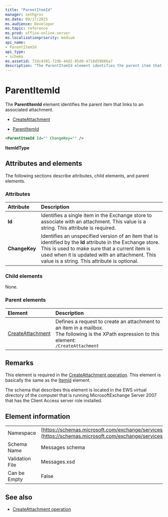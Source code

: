 ```yaml
---
title: "ParentItemId"
manager: sethgros
ms.date: 09/17/2015
ms.audience: Developer
ms.topic: reference
ms.prod: office-online-server
ms.localizationpriority: medium
api_name:
- ParentItemId
api_type:
- schema
ms.assetid: 72dc4391-72db-44d2-85d9-4718d59886a7
description: "The ParentItemId element identifies the parent item that links to an associated attachment."
---
```


# ParentItemId

The **ParentItemId** element identifies the parent item that links to an associated attachment. 
  
- [CreateAttachment](createattachment.md)
  
- [ParentItemId](parentitemid.md)
  
```xml
<ParentItemId Id="" ChangeKey="" />
```

**ItemIdType**

## Attributes and elements

The following sections describe attributes, child elements, and parent elements.
  
### Attributes

|**Attribute**|**Description**|
|:-----|:-----|
|**Id** <br/> |Identifies a single item in the Exchange store to associate with an attachment. This value is a string. This attribute is required.  <br/> |
|**ChangeKey** <br/> |Identifies an unspecified version of an item that is identified by the **Id** attribute in the Exchange store. This is used to make sure that a current item is used when it is updated with an attachment. This value is a string. This attribute is optional.  <br/> |
   
### Child elements

None.
  
### Parent elements

|**Element**|**Description**|
|:-----|:-----|
|[CreateAttachment](createattachment.md) <br/> |Defines a request to create an attachment to an item in a mailbox.  <br/> The following is the XPath expression to this element:  <br/>  `/CreateAttachment` <br/> |
   
## Remarks

This element is required in the [CreateAttachment operation](createattachment-operation.md). This element is basically the same as the [ItemId](itemid.md) element. 
  
The schema that describes this element is located in the EWS virtual directory of the computer that is running MicrosoftExchange Server 2007 that has the Client Access server role installed.
  
## Element information

|||
|:-----|:-----|
|Namespace  <br/> |[https://schemas.microsoft.com/exchange/services/2006/messages](https://schemas.microsoft.com/exchange/services/2006/messages) <br/> |
|Schema Name  <br/> |Messages schema  <br/> |
|Validation File  <br/> |Messages.xsd  <br/> |
|Can be Empty  <br/> |False  <br/> |
   
## See also

- [CreateAttachment operation](createattachment-operation.md)

